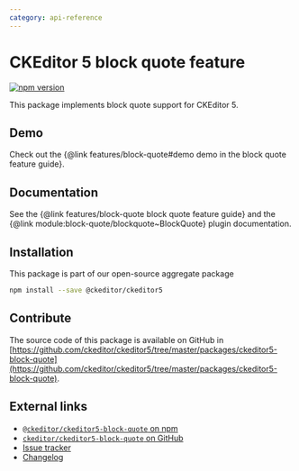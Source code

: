 ```yaml
---
category: api-reference
---
```


# CKEditor&nbsp;5 block quote feature

[![npm version](https://badge.fury.io/js/%40ckeditor%2Fckeditor5-block-quote.svg)](https://www.npmjs.com/package/@ckeditor/ckeditor5-block-quote)

This package implements block quote support for CKEditor&nbsp;5.

## Demo

Check out the {@link features/block-quote#demo demo in the block quote feature guide}.

## Documentation

See the {@link features/block-quote block quote feature guide} and the {@link module:block-quote/blockquote~BlockQuote} plugin documentation.

## Installation

This package is part of our open-source aggregate package

```bash
npm install --save @ckeditor/ckeditor5
```

## Contribute

The source code of this package is available on GitHub in [https://github.com/ckeditor/ckeditor5/tree/master/packages/ckeditor5-block-quote](https://github.com/ckeditor/ckeditor5/tree/master/packages/ckeditor5-block-quote).

## External links

* [`@ckeditor/ckeditor5-block-quote` on npm](https://www.npmjs.com/package/@ckeditor/ckeditor5-block-quote)
* [`ckeditor/ckeditor5-block-quote` on GitHub](https://github.com/ckeditor/ckeditor5/tree/master/packages/ckeditor5-block-quote)
* [Issue tracker](https://github.com/ckeditor/ckeditor5/issues)
* [Changelog](https://github.com/ckeditor/ckeditor5/blob/master/CHANGELOG.md)
